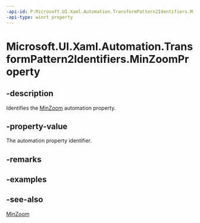 ```yaml
---
-api-id: P:Microsoft.UI.Xaml.Automation.TransformPattern2Identifiers.MinZoomProperty
-api-type: winrt property
---
```


<!-- Property syntax
public Windows.UI.Xaml.Automation.AutomationProperty MinZoomProperty { get; }
-->

# Microsoft.UI.Xaml.Automation.TransformPattern2Identifiers.MinZoomProperty

## -description
Identifies the [MinZoom](../microsoft.ui.xaml.automation.provider/itransformprovider2_minzoom.md) automation property.

## -property-value
The automation property identifier.

## -remarks

## -examples

## -see-also
[MinZoom](../microsoft.ui.xaml.automation.provider/itransformprovider2_minzoom.md)
